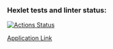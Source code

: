 ### Hexlet tests and linter status:
[![Actions Status](https://github.com/Aluwian/python-project-52/workflows/hexlet-check/badge.svg)](https://github.com/Aluwian/python-project-52/actions)

[Application Link](https://task-manager-fl6b.onrender.com)
